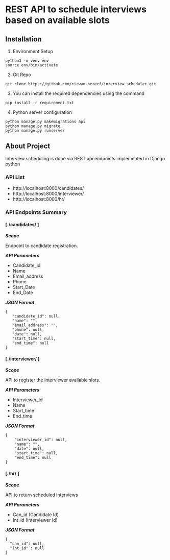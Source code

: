 
# REST API to schedule interviews based on available slots

## Installation

1. Environment Setup
~~~
python3 -m venv env
source env/bin/activate
~~~
2. Git Repo
~~~
git clone https://github.com/rizwanshereef/interview_scheduler.git
~~~
3. You can install the required dependencies using the command
~~~
pip install -r requirement.txt
~~~
4. Python server configuration
~~~
python manage.py makemigrations api
python manage.py migrate
python manage.py runserver
~~~

## About Project

Interview scheduling is done via REST api endpoints implemented in Django python

### API List

* http://localhost:8000/candidates/
* http://localhost:8000/interviewer/
* http://localhost:8000/hr/

### API Endpoints Summary 

#### [./candidates/ ]

  ***Scope*** 

  Endpoint to candidate registration.

  ***API Parameters***

  * Candidate_id 
  * Name
  * Email_address
  * Phone
  * Start_Date
  * End_Date
  
 ***JSON Format*** 
 ~~~
{
    "candidate_id": null,
    "name": "",
    "email_address": "",
    "phone": null,
    "date": null,
    "start_time": null,
    "end_time": null
}
~~~
    
#### [./interviewer/ ]

***Scope***

API to register the interviewer available slots.

***API Parameters***

  * Interviewer_id
  * Name
  * Start_time
  * End_time

***JSON Format***
~~~
{
    "interviewer_id": null,
    "name": "",
    "date": null,
    "start_time": null,
    "end_time": null
}
~~~

#### [./hr/ ]

***Scope***

API to return scheduled interviews

***API Parameters***
  * Can_id  (Candidate Id)
  * Int_id  (Interviewer Id)

***JSON Format***

~~~
{
  "can_id": null,
  "int_id" : null
}
~~~

